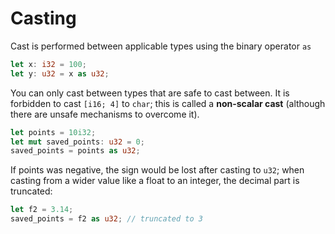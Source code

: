 # Casting

Cast is performed between applicable types using the binary operator `as`

```rust
let x: i32 = 100;
let y: u32 = x as u32;
```

You can only cast between types that are safe to cast between. It is forbidden to cast `[i16; 4]` to `char`; this is called a **non-scalar cast** (although there are unsafe mechanisms to overcome it).

```rust
let points = 10i32;
let mut saved_points: u32 = 0;
saved_points = points as u32;
```

If points was negative, the sign would be lost after casting to `u32`; when casting from a wider value like a float to an integer, the decimal part is truncated:

```rust
let f2 = 3.14;
saved_points = f2 as u32; // truncated to 3
```
